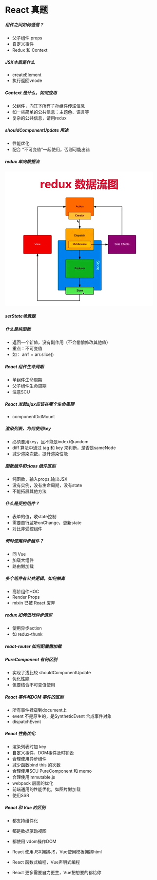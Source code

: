 # React 真题

##### 组件之间如何通信？
- 父子组件 props
- 自定义事件
- Redux 和 Context

##### JSX本质是什么
- createElement
- 执行返回vnode

##### Context 是什么，如何应用
- 父组件，向其下所有子孙组件传递信息
- 如一些简单的公共信息：主题色、语言等
- 复杂的公共信息，请用redux

##### shouldComponentUpdate 用途
- 性能优化
- 配合 “不可变值”一起使用，否则可能出错

##### redux 单向数据流
![redux数据流图](./assets/images/redux数据流图.png)

##### setState场景题

##### 什么是纯函数
- 返回一个新值，没有副作用（不会偷偷修改其他值）
- 重点：不可变值
- 如： arr1 = arr.slice()

##### React 组件生命周期
- 单组件生命周期
- 父子组件生命周期
- 注意SCU

##### React 发起ajax应该在哪个生命周期
- componentDidMount

##### 渲染列表，为何使用key
- 必须要用key，且不能是index和random
- diff 算法中通过 tag 和 key 来判断，是否是sameNode
- 减少渲染次数，提升渲染性能

##### 函数组件和class 组件区别
- 纯函数，输入props,输出JSX
- 没有实例，没有生命周期，没有state
- 不能拓展其他方法

##### 什么是受控组件？
- 表单的值，收state控制
- 需要自行监听onChange，更新state
- 对比非受控组件

##### 何时使用异步组件？
- 同 Vue
- 加载大组件
- 路由懒加载

##### 多个组件有公共逻辑，如何抽离
- 高阶组件HOC
- Render Props
- mixin 已被 React 废弃

##### redux 如何进行异步请求
- 使用异步action
- 如 redux-thunk

##### react-router 如何配置懒加载

##### PureComponent 有何区别
- 实现了浅比较 shouldComponentUpdate
- 优化性能
- 但要结合不可变值使用

##### React 事件和DOM 事件的区别
- 所有事件挂载到document上
- event 不是原生的，是SyntheticEvent 合成事件对象
- dispatchEvent

##### React 性能优化
- 渲染列表时加 key
- 自定义事件、DOM事件及时销毁
- 合理使用异步组件
- 减少函数bind this 的次数
- 合理使用SCU PureComponent 和 memo
- 合理使用Immutable.js
- webpack 层面的优化
- 前端通用的性能优化，如图片懒加载
- 使用SSR

##### React 和 Vue 的区别
- 都支持组件化
- 都是数据驱动视图
- 都使用 vdom操作DOM

- React 使用JSX拥抱JS，Vue使用模板拥抱html
- React 函数式编程，Vue声明式编程
- React 更多需要自力更生，Vue把想要的都给你